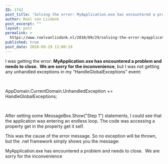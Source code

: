```yaml
---
ID: 1742
post_title: 'Solving the error: MyApplication.exe has encountered a problem and needs to close.  We are sorry for the inconvenience in a C# application'
author: Roel van Lisdonk
post_excerpt: ""
layout: post
permalink: >
  https://www.roelvanlisdonk.nl/2010/09/29/solving-the-error-myapplication-exe-has-encountered-a-problem-and-needs-to-close-we-are-sorry-for-the-inconvenience-in-a-c-application/
published: true
post_date: 2010-09-29 11:00:19
---
```

<p align="left">I was getting the error: <strong>MyApplication.exe has encountered a problem and needs to close.&#160; We are sorry for the inconvenience</strong>, but I was not getting any unhandled exceptions in my “HandleGlobalExceptions” event:</p>  <p align="left">&#160;</p>  <p align="left">AppDomain.CurrentDomain.UnhandledException += HandleGlobalExceptions; </p>  <p align="left">&#160;</p>  <p align="left">After setting some MessageBox.Show(&quot;Step 1&quot;) statements, I could see that the application was entering an endless loop. The code was accessing a property get in the property get it self.</p>  <p align="left">This was the cause of the error message. So no exception will be thrown, but the .net framework simply shows you the message:</p>  <p align="left">MyApplication.exe has encountered a problem and needs to close.&#160; We are sorry for the inconvenience</p>